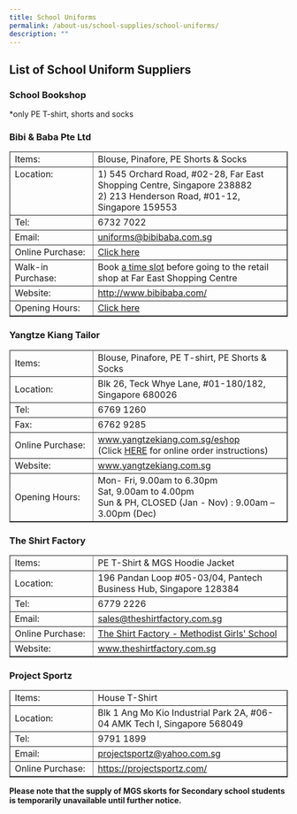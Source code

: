 ```yaml
---
title: School Uniforms
permalink: /about-us/school-supplies/school-uniforms/
description: ""
---
```


## List of School Uniform Suppliers


### School Bookshop
*only PE T-shirt, shorts and socks

### Bibi & Baba Pte Ltd
<table width="100%" border="1" cellpadding="3" cellspacing="0">
  <thead>
    <tr>
      <td width="30%" valign="top">Items:</td>
      <td width="70%" valign="top">Blouse, Pinafore, PE Shorts &amp; Socks</td>
    </tr>
  </thead>
  <tbody>
    <tr>
      <td width="30%" valign="top">Location:</td>
      <td width="70%" valign="top">1) 545 Orchard Road, #02-28, Far East Shopping Centre, Singapore 238882<br>
        2) 213 Henderson Road, #01-12, Singapore 159553</td>
    </tr>
    <tr>
      <td width="30%" valign="top">Tel:</td>
      <td width="70%" valign="top">6732 7022</td>
    </tr>
    <tr>
      <td width="30%" valign="top">Email:</td>
      <td width="70%" valign="top"><a href="mailto:uniforms@bibibaba.com.sg">uniforms@bibibaba.com.sg</a></td>
    </tr>
    <tr>
      <td width="30%" valign="top">Online Purchase:</td>
      <td width="70%" valign="top"><a href="https://www.schooluniforms.sg/methodist-girls-school">Click here</a></td>
    </tr>
    <tr>
      <td width="30%" valign="top">Walk-in Purchase:</td>
      <td width="70%" valign="top">Book <a href="https://bibibabafe.setmore.com/">a time slot</a> before going to the retail shop at Far East Shopping Centre</td>
    </tr>
    <tr>
      <td width="30%" valign="top">Website:</td>
      <td width="70%" valign="top"><a href="http://www.bibibaba.com/">http://www.bibibaba.com/</a></td>
    </tr>
    <tr>
      <td width="30%" valign="top">Opening Hours:</td>
      <td width="70%" valign="top"><a href="https://www.schooluniforms.sg/retail-opening-hours">Click here</a></td>
    </tr>
  </tbody>
</table>


### Yangtze Kiang Tailor
<table width="100%" border="1" cellpadding="3" cellspacing="0">
  <thead>
    <tr>
      <td width="30%">Items:</td>
      <td width="70%">Blouse, Pinafore, PE T-shirt, PE Shorts &amp; Socks</td>
    </tr>
  </thead>
  <tbody>
    <tr>
      <td width="30%">Location:</td>
      <td width="70%">Blk 26, Teck Whye Lane, #01-180/182, Singapore 680026</td>
    </tr>
    <tr>
      <td width="30%">Tel:</td>
      <td width="70%">6769 1260</td>
    </tr>
    <tr>
      <td width="30%">Fax:</td>
      <td width="70%">6762 9285</td>
    </tr>
    <tr>
      <td width="30%">Online Purchase:</td>
      <td width="70%"><a href="http://www.yangtzekiang.com.sg/eshop">www.yangtzekiang.com.sg/eshop</a><br>
        (Click <a href="https://drive.google.com/file/d/1RQz66QeBsi3jcGiqdskeT_81bjZoSuBS/view?usp=sharing">HERE</a> for online order instructions)</td>
    </tr>
    <tr>
      <td width="30%">Website:</td>
      <td width="70%"><a href="http://www.yangtzekiang.com.sg/">www.yangtzekiang.com.sg</a></td>
    </tr>
    <tr>
      <td width="30%">Opening Hours:</td>
      <td width="70%">Mon- Fri, 9.00am to 6.30pm<br>
        Sat, 9.00am to 4.00pm<br>
        Sun &amp; PH, CLOSED (Jan - Nov) : 9.00am – 3.00pm (Dec)</td>
    </tr>
  </tbody>
</table>


### The Shirt Factory
<table width="100%" border="1" cellpadding="3" cellspacing="0">
  <thead>
    <tr>
      <td width="30%">Items:</td>
      <td width="70%">PE T-Shirt &amp; MGS Hoodie Jacket</td>
    </tr>
  </thead>
  <tbody>
    <tr>
      <td width="30%">Location:</td>
      <td width="70%">196 Pandan Loop #05-03/04, Pantech Business Hub, Singapore 128384</td>
    </tr>
    <tr>
      <td width="30%">Tel:</td>
      <td width="70%">6779 2226</td>
    </tr>
    <tr>
      <td width="30%">Email:</td>
      <td width="70%"><a href="mailto:sales@theshirtfactory.com.sg">sales@theshirtfactory.com.sg</a></td>
    </tr>
    <tr>
      <td width="30%">Online Purchase:</td>
      <td width="70%"><a href="https://theshirtfactory.com.sg/product-category/mgs-methodist-girls-school/">The Shirt Factory - Methodist Girls' School</a></td>
    </tr>
    <tr>
      <td width="30%">Website:</td>
      <td width="70%"><a href="http://www.theshirtfactory.com.sg/">www.theshirtfactory.com.sg</a></td>
    </tr>
  </tbody>
</table>

### Project Sportz
<table width="100%" border="1" cellpadding="3" cellspacing="0">
  <thead>
    <tr>
      <td width="30%">Items:</td>
      <td width="70%">House T-Shirt</td>
    </tr>
  </thead>
  <tbody>
    <tr>
      <td width="30%">Location:</td>
      <td width="70%">Blk 1 Ang Mo Kio Industrial Park 2A, #06-04 AMK Tech I, Singapore 568049</td>
    </tr>
    <tr>
      <td width="30%">Tel:</td>
      <td width="70%">9791 1899</td>
    </tr>
    <tr>
      <td width="30%">Email:</td>
      <td width="70%"><a href="mailto:projectsportz@yahoo.com.sg">projectsportz@yahoo.com.sg</a></td>
    </tr>
    <tr>
      <td width="30%">Online Purchase:</td>
      <td width="70%"><a href="https://projectsportz.com/">https://projectsportz.com/</a></td>
    </tr>
  </tbody>
</table>

**Please note that the supply of MGS skorts for Secondary school students is temporarily unavailable until further notice.**